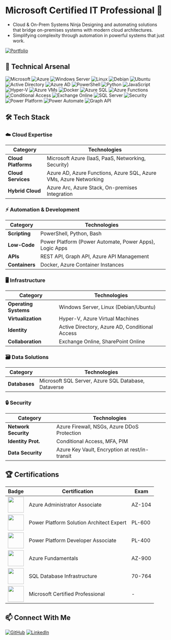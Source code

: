 # Microsoft Certified IT Professional 🚀

* Cloud & On-Prem Systems Ninja
Designing and automating solutions that bridge on-premises systems with modern cloud architectures.  
* Simplifying complexity through automation in powerful systems that just work.

[![Portfolio](https://img.shields.io/badge/GitHub_IO-181717?style=for-the-badge&logo=github)](https://brsvppv.github.io)


## 🔧 Technical Arsenal  
![Microsoft](https://img.shields.io/badge/Microsoft-5E5E5E?style=for-the-badge&logo=microsoft&logoColor=white)
![Azure](https://img.shields.io/badge/Azure-0089D6?style=for-the-badge&logo=microsoft-azure&logoColor=white)
![Windows Server](https://img.shields.io/badge/Windows_Server-0078D6?style=for-the-badge&logo=windows&logoColor=white)
![Linux](https://img.shields.io/badge/Linux-FCC624?style=for-the-badge&logo=linux&logoColor=black)
![Debian](https://img.shields.io/badge/Debian-A81D33?style=for-the-badge&logo=debian&logoColor=white)
![Ubuntu](https://img.shields.io/badge/Ubuntu-E95420?style=for-the-badge&logo=ubuntu&logoColor=white)
![Active Directory](https://img.shields.io/badge/Active_Directory-0078D6?style=for-the-badge&logo=microsoft&logoColor=white)
![Azure AD](https://img.shields.io/badge/Azure_AD-0089D6?style=for-the-badge&logo=microsoft-azure&logoColor=white)
![PowerShell](https://img.shields.io/badge/PowerShell-5391FE?style=for-the-badge&logo=powershell&logoColor=white)
![Python](https://img.shields.io/badge/Python-3776AB?style=for-the-badge&logo=python&logoColor=white)
![JavaScript](https://img.shields.io/badge/JavaScript-F7DF1E?style=for-the-badge&logo=javascript&logoColor=black)
![Hyper-V](https://img.shields.io/badge/Hyper_V-0078D6?style=for-the-badge&logo=microsoft&logoColor=white)
![Azure VMs](https://img.shields.io/badge/Azure_VMs-0089D6?style=for-the-badge&logo=microsoft-azure&logoColor=white)
![Docker](https://img.shields.io/badge/Docker-2496ED?style=for-the-badge&logo=docker&logoColor=white)
![Azure SQL](https://img.shields.io/badge/Azure_SQL-0089D6?style=for-the-badge&logo=microsoft-azure&logoColor=white)
![Azure Functions](https://img.shields.io/badge/Azure_Functions-0062AD?style=for-the-badge&logo=azure-functions&logoColor=white)
![Conditional Access](https://img.shields.io/badge/Conditional_Access-5C2D91?style=for-the-badge&logo=microsoft-azure&logoColor=white)
![Exchange Online](https://img.shields.io/badge/Exchange_Online-0078D4?style=for-the-badge&logo=microsoft-exchange&logoColor=white)
![SQL Server](https://img.shields.io/badge/MSSQL_Server-CC2927?style=for-the-badge&logo=microsoft-sql-server&logoColor=white)
![Security](https://img.shields.io/badge/Security-5C2D91?style=for-the-badge&logo=cloudflare&logoColor=white)
![Power Platform](https://img.shields.io/badge/Power_Platform-339933?style=for-the-badge&logo=power-platform&logoColor=white)
![Power Automate](https://img.shields.io/badge/Power_Automate-339933?style=for-the-badge&logo=power-automate&logoColor=white)
![Graph API](https://img.shields.io/badge/Graph_API-339933?style=for-the-badge&logo=microsoft-graph&logoColor=white)


## 🛠️ Tech Stack

### ☁️ Cloud Expertise
| **Category**       | **Technologies**                                                                 |
|--------------------|---------------------------------------------------------------------------------|
| **Cloud Platforms** | Microsoft Azure (IaaS, PaaS, Networking, Security)                             |
| **Cloud Services**  | Azure AD, Azure Functions, Azure SQL, Azure VMs, Azure Networking              |
| **Hybrid Cloud**    | Azure Arc, Azure Stack, On-premises Integration                                |

### ⚡ Automation & Development
| **Category**       | **Technologies**                                                                 |
|--------------------|---------------------------------------------------------------------------------|
| **Scripting**       | PowerShell, Python, Bash                                                       |
| **Low-Code**        | Power Platform (Power Automate, Power Apps), Logic Apps                        |
| **APIs**            | REST API, Graph API, Azure API Management                                      |
| **Containers**      | Docker, Azure Container Instances                                              |

### 🖥️ Infrastructure
| **Category**       | **Technologies**                                                                 |
|--------------------|---------------------------------------------------------------------------------|
| **Operating Systems** | Windows Server, Linux (Debian/Ubuntu)                                         |
| **Virtualization**   | Hyper-V, Azure Virtual Machines                                               |
| **Identity**         | Active Directory, Azure AD, Conditional Access                                |
| **Collaboration**    | Exchange Online, SharePoint Online                                           |

### 🗃️ Data Solutions
| **Category**       | **Technologies**                                                                 |
|--------------------|---------------------------------------------------------------------------------|
| **Databases**       | Microsoft SQL Server, Azure SQL Database, Dataverse                            |

### 🔒 Security
| **Category**       | **Technologies**                                                                 |
|--------------------|---------------------------------------------------------------------------------|
| **Network Security** | Azure Firewall, NSGs, Azure DDoS Protection                                    |
| **Identity Prot.**  | Conditional Access, MFA, PIM                                                   |
| **Data Security**   | Azure Key Vault, Encryption at rest/in-transit                                 |

## 🏆 Certifications
| **Badge** | **Certification** | **Exam** |
|-----------|-------------------|----------|
| <img src="https://learn.microsoft.com/en-us/media/learn/certification/badges/microsoft-certified-associate-badge.svg" width="50" height="50"> | Azure Administrator Associate | AZ-104 |
| <img src="https://learn.microsoft.com/en-us/media/learn/certification/badges/microsoft-certified-expert-badge.svg" width="50" height="50"> | Power Platform Solution Architect Expert | PL-600 |
| <img src="https://learn.microsoft.com/en-us/media/learn/certification/badges/microsoft-certified-associate-badge.svg" width="50" height="50"> | Power Platform Developer Associate | PL-400 |
| <img src="https://learn.microsoft.com/en-us/media/learn/certification/badges/microsoft-certified-fundamentals-badge.svg" width="50" height="50"> | Azure Fundamentals | AZ-900 |
| <img src="https://learn.microsoft.com/en-us/media/learn/certification/badges/microsoft-certified-general-badge.svg" width="50" height="50"> | SQL Database Infrastructure | 70-764 |
| <img src="https://learn.microsoft.com/en-us/media/learn/certification/badges/microsoft-certified-general-badge.svg" width="50" height="50"> | Microsoft Certified Professional | - |

## 📫 Connect With Me
[![GitHub](https://img.shields.io/badge/GitHub-181717?style=for-the-badge&logo=github&logoColor=white)](https://github.com/brsvppv)
[![LinkedIn](https://img.shields.io/badge/LinkedIn-0077B5?style=for-the-badge&logo=linkedin&logoColor=white)](https://linkedin.com/in/yourprofile)
